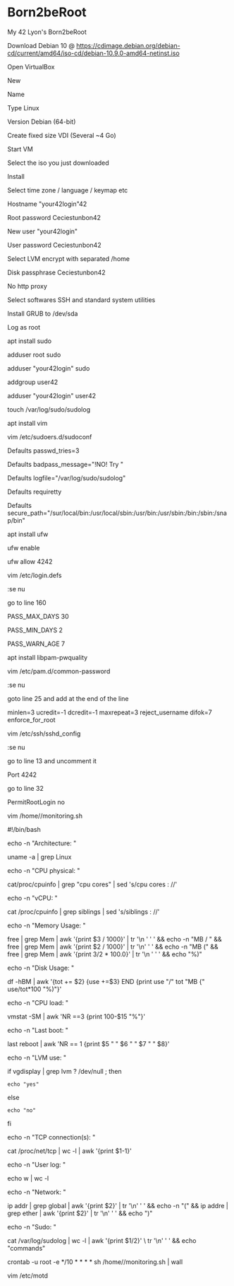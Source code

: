 # Born2beRoot
My 42 Lyon's Born2beRoot

Download Debian 10 @ https://cdimage.debian.org/debian-cd/current/amd64/iso-cd/debian-10.9.0-amd64-netinst.iso

Open VirtualBox

New

Name

Type Linux

Version Debian (64-bit)

Create fixed size VDI (Several ~4 Go)

Start VM

Select the iso you just downloaded

Install

Select time zone / language / keymap etc

Hostname "your42login"42

Root password Ceciestunbon42

New user "your42login"

User password Ceciestunbon42

Select LVM encrypt with separated /home

Disk passphrase Ceciestunbon42

No http proxy

Select softwares SSH and standard system utilities

Install GRUB to /dev/sda

Log as root


apt install sudo
  
adduser root sudo
  
adduser "your42login" sudo
  
addgroup user42
  
adduser "your42login" user42
  
touch /var/log/sudo/sudolog

apt install vim

vim /etc/sudoers.d/sudoconf
  
  Defaults  passwd_tries=3
  
  Defaults  badpass_message="!NO! Try <Ceciestunbon42>"
  
  Defaults  logfile="/var/log/sudo/sudolog"
  
  Defaults  requiretty
  
  Defaults  secure_path="/sur/local/bin:/usr/local/sbin:/usr/bin:/usr/sbin:/bin:/sbin:/snap/bin"

apt install ufw

ufw enable

ufw allow 4242

vim /etc/login.defs
  
  :se nu
  
  go to line 160
  
  PASS_MAX_DAYS 30
  
  PASS_MIN_DAYS 2
  
  PASS_WARN_AGE 7

apt install libpam-pwquality

vim /etc/pam.d/common-password
  
  :se nu
  
  goto line 25 and add at the end of the line
  
  minlen=3 ucredit=-1 dcredit=-1 maxrepeat=3 reject_username difok=7 enforce_for_root

vim /etc/ssh/sshd_config
  
  :se nu
  
  go to line 13 and uncomment it
  
  Port 4242
  
  go to line 32
  
  PermitRootLogin no

vim /home/<your42login>/monitoring.sh
  
  #!/bin/bash
  
  echo -n "Architecture: "
  
  uname -a | grep Linux
  
  echo -n "CPU physical: "
  
  cat/proc/cpuinfo | grep "cpu cores" | sed 's/cpu cores : //'
  
  echo -n "vCPU: "
  
  cat /proc/cpuinfo | grep siblings | sed 's/siblings   : //'
  
  echo -n "Memory Usage: "
  
  free | grep Mem | awk '{print $3 / 1000}' | tr '\n ' ' ' && echo -n "MB / " && free | grep Mem | awk '{print $2 / 1000}' | tr '\n' ' ' && echo -n "MB (" && free | grep Mem | awk '{print $3/$2 * 100.0}' | tr '\n ' ' ' && echo "%)"
  
  echo -n "Disk Usage: "
  
  df -hBM | awk '{tot += $2} {use +=$3} END {print use "/" tot "MB {" use/tot*100 "%)"}'
  
  echo -n "CPU load: "
  
  vmstat -SM | awk 'NR ==3 {print 100-$15 "%"}'
  
  echo -n "Last boot: "
  
  last reboot | awk 'NR == 1 {print $5 " " $6 " " $7 " " $8}'
  
  echo -n "LVM use: "
  
  if vgdisplay | grep lvm ? /dev/null ; then
  
    echo "yes"
  
  else
    
    echo "no"
  
  fi
  
  echo -n "TCP connection(s): "
  
  cat /proc/net/tcp | wc -l | awk '{print $1-1}'
  
  echo -n "User log: "
  
  echo w | wc -l
  
  echo -n "Network: "
  
  ip addr | grep global | awk '{print $2}' | tr '\n' ' ' && echo -n "(" && ip addre | grep ether | awk '{print $2}' | tr '\n' ' ' && echo ")"
  
  echo -n "Sudo: "
  
  cat /var/log/sudolog | wc -l | awk '{print $1/2}' \ tr '\n' ' ' && echo "commands"

crontab -u root -e
  */10 * * * * sh /home/<your42login>/monitoring.sh | wall

vim /etc/motd
  <your welcome message>
